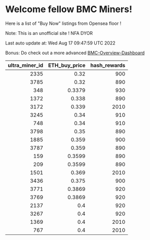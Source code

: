 # Welcome fellow BMC Miners!
Here is a list of "Buy Now" listings from Opensea floor !

Note: This is an unofficial site ! NFA DYOR

Last auto update at: Wed Aug 17 09:47:59 UTC 2022

Bonus: Do check out a more advanced [BMC-Overview-Dashboard](https://dune.com/defifunk/BMC-Overview-Dashboard)


|   ultra_miner_id |   ETH_buy_price |   hash_rewards |
|-----------------:|----------------:|---------------:|
|             2335 |          0.32   |            900 |
|             3785 |          0.32   |            890 |
|              348 |          0.3379 |            930 |
|             1372 |          0.338  |            890 |
|             3172 |          0.339  |           2010 |
|             3245 |          0.34   |            910 |
|              748 |          0.34   |            910 |
|             3798 |          0.35   |            890 |
|             1885 |          0.359  |            900 |
|             3787 |          0.359  |            890 |
|              159 |          0.3599 |            890 |
|              209 |          0.3599 |            890 |
|             1501 |          0.369  |           2010 |
|             3436 |          0.375  |            900 |
|             3771 |          0.3869 |            920 |
|             3769 |          0.3869 |            920 |
|             2137 |          0.4    |            920 |
|             3267 |          0.4    |            920 |
|             1369 |          0.4    |           2010 |
|              767 |          0.4    |           2010 |